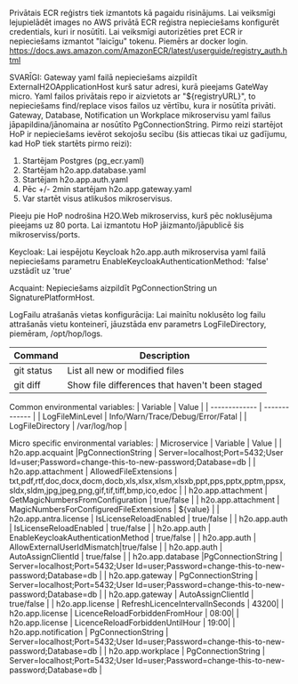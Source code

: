 Privātais ECR reģistrs tiek izmantots kā pagaidu risinājums.
Lai veiksmīgi lejupielādēt images no AWS privātā ECR reģistra nepieciešams konfigurēt credentials, kuri ir nosūtīti.
Lai veiksmīgi autorizēties pret ECR ir nepieciešams izmantot "laicīgu" tokenu. Piemērs ar docker login.
https://docs.aws.amazon.com/AmazonECR/latest/userguide/registry_auth.html

SVARĪGI:
Gateway yaml failā nepieciešams aizpildīt ExternalH2OApplicationHost kurš satur adresi, kurā pieejams GateWay micro.
Yaml failos privātais repo ir aizvietots ar "${registryURL}", to nepieciešams find/replace visos failos uz vērtību, kura ir nosūtīta privāti.
Gateway, Database, Notification un Workplace mikroservisu yaml failus jāpapildina/jānomaina ar nosūtīto PgConnectionString.
Pirmo reizi startējot HoP ir nepieciešams ievērot sekojošu secību (šis attiecas tikai uz gadījumu, kad HoP tiek startēts pirmo reizi):
1. Startējam Postgres (pg_ecr.yaml)
2. Startējam h2o.app.database.yaml
3. Startējam h2o.app.auth.yaml
4. Pēc +/- 2min startējam h2o.app.gateway.yaml
5. Var startēt visus atlikušos mikroservisus.

Pieeju pie HoP nodrošina H2O.Web mikroserviss, kurš pēc noklusējuma pieejams uz 80 porta. Lai izmantotu HoP jāizmanto/jāpublicē šis mikroserviss/ports.

Keycloak:
Lai iespējotu Keycloak h2o.app.auth mikroservisa yaml failā nepieciešams parametru EnableKeycloakAuthenticationMethod: 'false' uzstādīt uz 'true'

Acquaint:
Nepieciešams aizpildīt PgConnectionString un SignaturePlatformHost.

LogFailu atrašanās vietas konfigurācija:
Lai mainītu noklusēto log failu attrašanās vietu konteinerī, jāuzstāda env parametrs LogFileDirectory, piemēram, /opt/hop/logs.

| Command | Description |
| --- | --- |
| git status | List all new or modified files |
| git diff | Show file differences that haven't been staged |

Common environmental variables:
| Variable  | Value |
| ------------- | ------------- |
| LogFileMinLevel  | Info/Warn/Trace/Debug/Error/Fatal  |
| LogFileDirectory  | /var/log/hop  |

Micro specific environmental variables:
| Microservice | Variable  | Value |
| h2o.app.acquaint |PgConnectionString  | Server=localhost;Port=5432;User Id=user;Password=change-this-to-new-password;Database=db  |
| h2o.app.attachment | AllowedFileExtensions  | txt,pdf,rtf,doc,docx,docm,docb,xls,xlsx,xlsm,xlsxb,ppt,pps,pptx,pptm,ppsx,sldx,sldm,jpg,jpeg,png,gif,tif,tiff,bmp,ico,edoc |
| h2o.app.attachment | GetMagicNumbersFromConfiguration | true/false |
| h2o.app.attachment | MagicNumbersForConfiguredFileExtensions | ${value} |
| h2o.app.antra.license | IsLicenseReloadEnabled | true/false |
| h2o.app.auth | IsLicenseReloadEnabled | true/false |
| h2o.app.auth | EnableKeycloakAuthenticationMethod | true/false |
| h2o.app.auth | AllowExternalUserIdMismatch|true/false |
| h2o.app.auth | AutoAssignClientId | true/false |
| h2o.app.database |PgConnectionString | Server=localhost;Port=5432;User Id=user;Password=change-this-to-new-password;Database=db  |
| h2o.app.gateway | PgConnectionString | Server=localhost;Port=5432;User Id=user;Password=change-this-to-new-password;Database=db  |
| h2o.app.gateway | AutoAssignClientId | true/false |
| h2o.app.license | RefreshLicenceIntervalInSeconds | 43200|
| h2o.app.license | LicenceReloadForbiddenFromHour | 08:00|
| h2o.app.license | LicenceReloadForbiddenUntilHour | 19:00|
| h2o.app.notification | PgConnectionString | Server=localhost;Port=5432;User Id=user;Password=change-this-to-new-password;Database=db |
| h2o.app.workplace | PgConnectionString | Server=localhost;Port=5432;User Id=user;Password=change-this-to-new-password;Database=db |